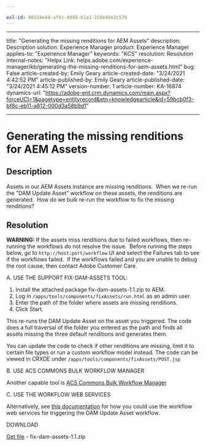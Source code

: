 ```yaml
---

exl-id: 86224e84-af6c-4d98-b1a1-258e45e3c575
---
```

---
title: "Generating the missing renditions for AEM Assets"
description: Description
solution: Experience Manager
product: Experience Manager
applies-to: "Experience Manager"
keywords: "KCS"
resolution: Resolution
internal-notes: "Helpx Link: helpx.adobe.com/experience-manager/kb/generating-the-missing-renditions-for-aem-assets.html"
bug: False
article-created-by: Emily Geary
article-created-date: "3/24/2021 4:42:52 PM"
article-published-by: Emily Geary
article-published-date: "3/24/2021 4:45:12 PM"
version-number: 1
article-number: KA-16874
dynamics-url: "https://adobe-ent.crm.dynamics.com/main.aspx?forceUCI=1&pagetype=entityrecord&etn=knowledgearticle&id=59bcb0f3-bf8c-eb11-a812-000d3a58b9d1"

---
# Generating the missing renditions for AEM Assets

## Description


Assets in our AEM Assets instance are missing renditions.  When we re-run the "DAM Update Asset" workflow on these assets, the renditions are generated.  How do we bulk re-run the workflow to fix the missing renditions?


## Resolution


<b>WARNING:</b> If the assets miss renditions due to failed workflows, then re-running the workflows do not resolve the issue.  Before running the steps below, go to `http://host:port/workflow` UI and select the Failures tab to see if the workflows failed.  If the workflows failed and you are unable to debug the root cause, then contact Adobe Customer Care.

A. USE THE SUPPORT FIX-DAM-ASSETS TOOL:

1. Install the attached package fix-dam-assets-1.1.zip to AEM.
2. Log in `/apps/tools/components/fixAssets/run.html` as an admin user.
3. Enter the path of the folder where assets are missing renditions.
4. Click Start.


This re-runs the DAM Update Asset on the asset you triggered. The code does a full traversal of the folder you entered as the path and finds all assets missing the three default renditions and generates them.

You can update the code to check if other renditions are missing, limit it to certain file types or run a custom workflow model instead. The code can be viewed in CRXDE under `/apps/tools/components/fixAssets/POST.jsp`



B. USE ACS COMMONS BULK WORKFLOW MANAGER

Another capable tool is [ACS Commons Bulk Workflow Manager](https://adobe-consulting-services.github.io/acs-aem-commons/features/bulk-workflow-manager/index.html)



C. USE THE WORKFLOW WEB SERVICES

Alternatively, see [this documentation](https://helpx.adobe.com/experience-manager/6-2/sites/developing/using/wf-program-interaction.html#Creating,%20Reading%20or%20Deleting%20Workflow%20Models) for how you could use the workflow web services for triggering the DAM Update Asset workflow.

DOWNLOAD

[Get file](https://helpx.adobe.com/content/dam/help/en/experience-manager/kb/generating-the-missing-renditions-for-aem-assets/_jcr_content/main-pars/download_section/download-1/fix-dam-assets-11.zip "fix-dam-assets-1.1.zip") - fix-dam-assets-1.1.zip
